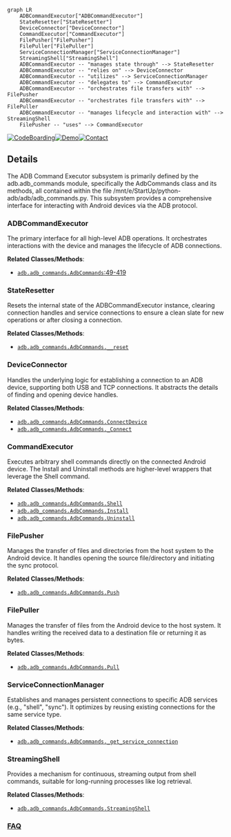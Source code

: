 ```mermaid
graph LR
    ADBCommandExecutor["ADBCommandExecutor"]
    StateResetter["StateResetter"]
    DeviceConnector["DeviceConnector"]
    CommandExecutor["CommandExecutor"]
    FilePusher["FilePusher"]
    FilePuller["FilePuller"]
    ServiceConnectionManager["ServiceConnectionManager"]
    StreamingShell["StreamingShell"]
    ADBCommandExecutor -- "manages state through" --> StateResetter
    ADBCommandExecutor -- "relies on" --> DeviceConnector
    ADBCommandExecutor -- "utilizes" --> ServiceConnectionManager
    ADBCommandExecutor -- "delegates to" --> CommandExecutor
    ADBCommandExecutor -- "orchestrates file transfers with" --> FilePusher
    ADBCommandExecutor -- "orchestrates file transfers with" --> FilePuller
    ADBCommandExecutor -- "manages lifecycle and interaction with" --> StreamingShell
    FilePusher -- "uses" --> CommandExecutor
```

[![CodeBoarding](https://img.shields.io/badge/Generated%20by-CodeBoarding-9cf?style=flat-square)](https://github.com/CodeBoarding/GeneratedOnBoardings)[![Demo](https://img.shields.io/badge/Try%20our-Demo-blue?style=flat-square)](https://www.codeboarding.org/demo)[![Contact](https://img.shields.io/badge/Contact%20us%20-%20contact@codeboarding.org-lightgrey?style=flat-square)](mailto:contact@codeboarding.org)

## Details

The ADB Command Executor subsystem is primarily defined by the adb.adb_commands module, specifically the AdbCommands class and its methods, all contained within the file /mnt/e/StartUp/python-adb/adb/adb_commands.py. This subsystem provides a comprehensive interface for interacting with Android devices via the ADB protocol.

### ADBCommandExecutor
The primary interface for all high-level ADB operations. It orchestrates interactions with the device and manages the lifecycle of ADB connections.


**Related Classes/Methods**:

- <a href="https://github.com/google/python-adb/blob/master/adb/adb_commands.py#L49-L419" target="_blank" rel="noopener noreferrer">`adb.adb_commands.AdbCommands`:49-419</a>


### StateResetter
Resets the internal state of the ADBCommandExecutor instance, clearing connection handles and service connections to ensure a clean slate for new operations or after closing a connection.


**Related Classes/Methods**:

- <a href="https://github.com/google/python-adb/blob/master/adb/adb_commands.py" target="_blank" rel="noopener noreferrer">`adb.adb_commands.AdbCommands.__reset`</a>


### DeviceConnector
Handles the underlying logic for establishing a connection to an ADB device, supporting both USB and TCP connections. It abstracts the details of finding and opening device handles.


**Related Classes/Methods**:

- <a href="https://github.com/google/python-adb/blob/master/adb/adb_commands.py" target="_blank" rel="noopener noreferrer">`adb.adb_commands.AdbCommands.ConnectDevice`</a>
- <a href="https://github.com/google/python-adb/blob/master/adb/adb_commands.py" target="_blank" rel="noopener noreferrer">`adb.adb_commands.AdbCommands._Connect`</a>


### CommandExecutor
Executes arbitrary shell commands directly on the connected Android device. The Install and Uninstall methods are higher-level wrappers that leverage the Shell command.


**Related Classes/Methods**:

- <a href="https://github.com/google/python-adb/blob/master/adb/adb_commands.py" target="_blank" rel="noopener noreferrer">`adb.adb_commands.AdbCommands.Shell`</a>
- <a href="https://github.com/google/python-adb/blob/master/adb/adb_commands.py" target="_blank" rel="noopener noreferrer">`adb.adb_commands.AdbCommands.Install`</a>
- <a href="https://github.com/google/python-adb/blob/master/adb/adb_commands.py" target="_blank" rel="noopener noreferrer">`adb.adb_commands.AdbCommands.Uninstall`</a>


### FilePusher
Manages the transfer of files and directories from the host system to the Android device. It handles opening the source file/directory and initiating the sync protocol.


**Related Classes/Methods**:

- <a href="https://github.com/google/python-adb/blob/master/adb/adb_commands.py" target="_blank" rel="noopener noreferrer">`adb.adb_commands.AdbCommands.Push`</a>


### FilePuller
Manages the transfer of files from the Android device to the host system. It handles writing the received data to a destination file or returning it as bytes.


**Related Classes/Methods**:

- <a href="https://github.com/google/python-adb/blob/master/adb/adb_commands.py" target="_blank" rel="noopener noreferrer">`adb.adb_commands.AdbCommands.Pull`</a>


### ServiceConnectionManager
Establishes and manages persistent connections to specific ADB services (e.g., "shell", "sync"). It optimizes by reusing existing connections for the same service type.


**Related Classes/Methods**:

- <a href="https://github.com/google/python-adb/blob/master/adb/adb_commands.py" target="_blank" rel="noopener noreferrer">`adb.adb_commands.AdbCommands._get_service_connection`</a>


### StreamingShell
Provides a mechanism for continuous, streaming output from shell commands, suitable for long-running processes like log retrieval.


**Related Classes/Methods**:

- <a href="https://github.com/google/python-adb/blob/master/adb/adb_commands.py" target="_blank" rel="noopener noreferrer">`adb.adb_commands.AdbCommands.StreamingShell`</a>




### [FAQ](https://github.com/CodeBoarding/GeneratedOnBoardings/tree/main?tab=readme-ov-file#faq)
